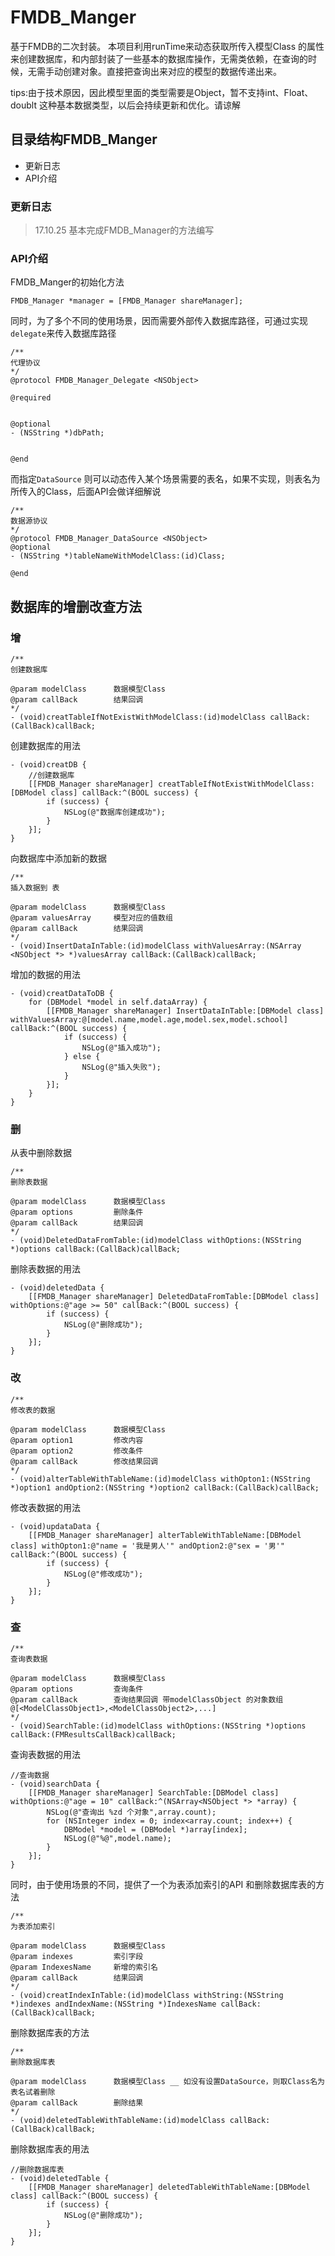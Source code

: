 # FMDB_Manger
基于FMDB的二次封装。
本项目利用runTime来动态获取所传入模型Class 的属性来创建数据库，和内部封装了一些基本的数据库操作，无需类依赖，在查询的时候，无需手动创建对象。直接把查询出来对应的模型的数据传递出来。

tips:由于技术原因，因此模型里面的类型需要是Object，暂不支持int、Float、doublt 这种基本数据类型，以后会持续更新和优化。请谅解


## 目录结构FMDB_Manger
- 更新日志
- API介绍


### 更新日志
> 17.10.25 基本完成FMDB_Manager的方法编写


### API介绍
FMDB_Manger的初始化方法
```objc
FMDB_Manager *manager = [FMDB_Manager shareManager];
```

同时，为了多个不同的使用场景，因而需要外部传入数据库路径，可通过实现```delegate```来传入数据库路径
```objc
/**
代理协议
*/
@protocol FMDB_Manager_Delegate <NSObject>

@required


@optional
- (NSString *)dbPath;


@end
```
而指定```DataSource``` 则可以动态传入某个场景需要的表名，如果不实现，则表名为所传入的Class，后面API会做详细解说
```objc
/**
数据源协议
*/
@protocol FMDB_Manager_DataSource <NSObject>
@optional
- (NSString *)tableNameWithModelClass:(id)Class;

@end
```

## 数据库的增删改查方法
### 增
```objc
/**
创建数据库

@param modelClass      数据模型Class
@param callBack        结果回调
*/
- (void)creatTableIfNotExistWithModelClass:(id)modelClass callBack:(CallBack)callBack;
```
创建数据库的用法
```objc
- (void)creatDB {
    //创建数据库
    [[FMDB_Manager shareManager] creatTableIfNotExistWithModelClass:[DBModel class] callBack:^(BOOL success) {
        if (success) {
            NSLog(@"数据库创建成功");
        }
    }];
}
```

向数据库中添加新的数据
```objc
/**
插入数据到 表

@param modelClass      数据模型Class
@param valuesArray     模型对应的值数组
@param callBack        结果回调
*/
- (void)InsertDataInTable:(id)modelClass withValuesArray:(NSArray <NSObject *> *)valuesArray callBack:(CallBack)callBack;
```
增加的数据的用法
```objc
- (void)creatDataToDB {
    for (DBModel *model in self.dataArray) {
        [[FMDB_Manager shareManager] InsertDataInTable:[DBModel class] withValuesArray:@[model.name,model.age,model.sex,model.school] callBack:^(BOOL success) {
            if (success) {
                NSLog(@"插入成功");
            } else {
                NSLog(@"插入失败");
            }
        }];
    }
}
```




### 删
从表中删除数据
```objc
/**
删除表数据

@param modelClass      数据模型Class
@param options         删除条件
@param callBack        结果回调
*/
- (void)DeletedDataFromTable:(id)modelClass withOptions:(NSString *)options callBack:(CallBack)callBack;
```
删除表数据的用法
```objc
- (void)deletedData {
    [[FMDB_Manager shareManager] DeletedDataFromTable:[DBModel class] withOptions:@"age >= 50" callBack:^(BOOL success) {
        if (success) {
            NSLog(@"删除成功");
        }
    }];
}
```

### 改
```objc
/**
修改表的数据

@param modelClass      数据模型Class
@param option1         修改内容
@param option2         修改条件
@param callBack        修改结果回调
*/
- (void)alterTableWithTableName:(id)modelClass withOpton1:(NSString *)option1 andOption2:(NSString *)option2 callBack:(CallBack)callBack;
```
修改表数据的用法
```objc
- (void)updataData {
    [[FMDB_Manager shareManager] alterTableWithTableName:[DBModel class] withOpton1:@"name = '我是男人'" andOption2:@"sex = '男'" callBack:^(BOOL success) {
        if (success) {
            NSLog(@"修改成功");
        }
    }];
}
```

### 查
```objc
/**
查询表数据

@param modelClass      数据模型Class
@param options         查询条件
@param callBack        查询结果回调 带modelClassObject 的对象数组 @[<ModelClassObject1>,<ModelClassObject2>,...]
*/
- (void)SearchTable:(id)modelClass withOptions:(NSString *)options callBack:(FMResultsCallBack)callBack;
```
查询表数据的用法
```objc
//查询数据
- (void)searchData {
    [[FMDB_Manager shareManager] SearchTable:[DBModel class] withOptions:@"age = 10" callBack:^(NSArray<NSObject *> *array) {
        NSLog(@"查询出 %zd 个对象",array.count);
        for (NSInteger index = 0; index<array.count; index++) {
            DBModel *model = (DBModel *)array[index];
            NSLog(@"%@",model.name);
        }
    }];
}
```


同时，由于使用场景的不同，提供了一个为表添加索引的API 和删除数据库表的方法
```objc
/**
为表添加索引

@param modelClass      数据模型Class
@param indexes         索引字段
@param IndexesName     新增的索引名
@param callBack        结果回调
*/
- (void)creatIndexInTable:(id)modelClass withString:(NSString *)indexes andIndexName:(NSString *)IndexesName callBack:(CallBack)callBack;
```

删除数据库表的方法
```objc
/**
删除数据库表

@param modelClass      数据模型Class __ 如没有设置DataSource，则取Class名为表名试着删除
@param callBack        删除结果
*/
- (void)deletedTableWithTableName:(id)modelClass callBack:(CallBack)callBack;
```
删除数据库表的用法
```objc
//删除数据库表
- (void)deletedTable {
    [[FMDB_Manager shareManager] deletedTableWithTableName:[DBModel class] callBack:^(BOOL success) {
        if (success) {
            NSLog(@"删除成功");
        }
    }];
}
```


